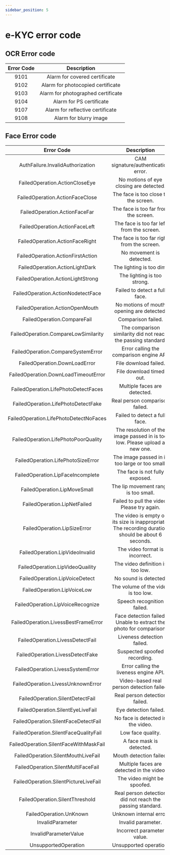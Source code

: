 ```yaml
---
sidebar_position: 5
---
```


# e-KYC error code 
## OCR Error code

| Error Code            | Description                  |
| :-------------------: | :--------------------------: |
| 9101                | Alarm for covered certificate                         | 
| 9102                |  Alarm for photocopied certificate                         | 
| 9103                |  Alarm for photographed certificate                         | 
| 9104                | Alarm for PS certificate                         | 
| 9107                | Alarm for reflective certificate                         | 
| 9108                | Alarm for blurry image                         | 

## Face Error code

| Error Code                          | Description                                                                 |
| :---------------------------------: | :-------------------------------------------------------------------------: |
| AuthFailure.InvalidAuthorization    | CAM signature/authentication error.                                         |
| FailedOperation.ActionCloseEye      | No motions of eye closing are detected.                                     |
| FailedOperation.ActionFaceClose     | The face is too close to the screen.                                        |
| FailedOperation.ActionFaceFar       | The face is too far from the screen.                                        |
| FailedOperation.ActionFaceLeft      | The face is too far left from the screen.                                   |
| FailedOperation.ActionFaceRight     | The face is too far right from the screen.                                  |
| FailedOperation.ActionFirstAction   | No movement is detected.                                                    |
| FailedOperation.ActionLightDark     | The lighting is too dim.                                                    |
| FailedOperation.ActionLightStrong   | The lighting is too strong.                                                 |
| FailedOperation.ActionNodetectFace  | Failed to detect a full face.                                               |
| FailedOperation.ActionOpenMouth     | No motions of mouth opening are detected.                                   |
| FailedOperation.CompareFail         | Comparison failed.                                                          |
| FailedOperation.CompareLowSimilarity| The comparison similarity did not reach the passing standard.               |
| FailedOperation.CompareSystemError  | Error calling the comparison engine API.                                    |
| FailedOperation.DownLoadError       | File download failed.                                                       |
| FailedOperation.DownLoadTimeoutError| File download timed out.                                                    |
| FailedOperation.LifePhotoDetectFaces| Multiple faces are detected.                                                |
| FailedOperation.LifePhotoDetectFake | Real person comparison failed.                                              |
| FailedOperation.LifePhotoDetectNoFaces| Failed to detect a full face.                                              |
| FailedOperation.LifePhotoPoorQuality| The resolution of the image passed in is too low. Please upload a new one.  |
| FailedOperation.LifePhotoSizeError  | The image passed in is too large or too small.                              |
| FailedOperation.LipFaceIncomplete   | The face is not fully exposed.                                              |
| FailedOperation.LipMoveSmall        | The lip movement range is too small.                                        |
| FailedOperation.LipNetFailed        | Failed to pull the video. Please try again.                                 |
| FailedOperation.LipSizeError        | The video is empty or its size is inappropriate. The recording duration should be about 6 seconds. |
| FailedOperation.LipVideoInvalid     | The video format is incorrect.                                              |
| FailedOperation.LipVideoQuaility    | The video definition is too low.                                            |
| FailedOperation.LipVoiceDetect      | No sound is detected.                                                       |
| FailedOperation.LipVoiceLow         | The volume of the video is too low.                                         |
| FailedOperation.LipVoiceRecognize   | Speech recognition failed.                                                  |
| FailedOperation.LivessBestFrameError| Face detection failed. Unable to extract the photo for comparison.          |
| FailedOperation.LivessDetectFail    | Liveness detection failed.                                                  |
| FailedOperation.LivessDetectFake    | Suspected spoofed recording.                                                |
| FailedOperation.LivessSystemError   | Error calling the liveness engine API.                                      |
| FailedOperation.LivessUnknownError  | Video-based real person detection failed.                                   |
| FailedOperation.SilentDetectFail    | Real person detection failed.                                               |
| FailedOperation.SilentEyeLiveFail   | Eye detection failed.                                                       |
| FailedOperation.SilentFaceDetectFail| No face is detected in the video.                                           |
| FailedOperation.SilentFaceQualityFail| Low face quality.                                                          |
| FailedOperation.SilentFaceWithMaskFail| A face mask is detected.                                                  |
| FailedOperation.SilentMouthLiveFail | Mouth detection failed.                                                     |
| FailedOperation.SilentMultiFaceFail | Multiple faces are detected in the video.                                   |
| FailedOperation.SilentPictureLiveFail| The video might be spoofed.                                                |
| FailedOperation.SilentThreshold     | Real person detection did not reach the passing standard.                   |
| FailedOperation.UnKnown             | Unknown internal error.                                                     |
| InvalidParameter                    | Invalid parameter.                                                          |
| InvalidParameterValue               | Incorrect parameter value.                                                  |
| UnsupportedOperation                | Unsupported operation.                                                      |


 